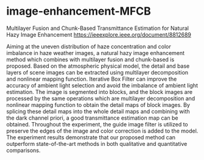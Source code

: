 # image-enhancement-MFCB
Multilayer Fusion and Chunk-Based Transmittance Estimation for Natural Hazy Image Enhancement
https://ieeexplore.ieee.org/document/8812689

Aiming at the uneven distribution of haze concentration and color imbalance in haze weather images, a natural hazy image enhancement method which combines with multilayer fusion and chunk-based is proposed. Based on the atmospheric physical model, the detail and base layers of scene images can be extracted using multilayer decomposition and nonlinear mapping function. Iterative Box Filter can improve the accuracy of ambient light selection and avoid the imbalance of ambient light estimation. The image is segmented into blocks, and the block images are processed by the same operations which are multilayer decomposition and nonlinear mapping function to obtain the detail maps of block images. By splicing these detail maps into the whole detail maps and combining with the dark channel priori, a good transmittance estimation map can be obtained. Throughout the experiment, the guide image filter is utilized to preserve the edges of the image and color correction is added to the model. The experiment results demonstrate that our proposed method can outperform state-of-the-art methods in both qualitative and quantitative comparisons.
